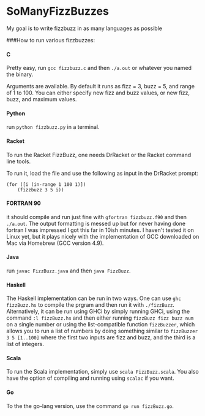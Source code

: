 # SoManyFizzBuzzes
My goal is to write fizzbuzz in as many languages as possible



###How to run various fizzbuzzes:

#### C

Pretty easy, run `gcc fizzbuzz.c` and then `./a.out` or whatever you named the binary.

Arguments are available. By default it runs as fizz = 3, buzz = 5, and range of 1 to 100. You can either specify new fizz and buzz values, or new fizz, buzz, and maximum values.

#### Python

run `python fizzbuzz.py` in a terminal.

#### Racket
To run the Racket FizzBuzz, one needs DrRacket or the Racket command line tools.

To run it, load the file and use the following as input in the DrRacket prompt:

    (for ([i (in-range 1 100 1)])
        (fizzbuzz 3 5 i))

#### FORTRAN 90

it should compile and run just fine with `gfortran fizzbuzz.f90` and then `./a.out`. The output formatting is messed up but for never having done fortran I was impressed I got this far in 10ish minutes. I haven't tested it on Linux yet, but it plays nicely with the implementation of GCC downloaded on Mac via Homebrew (GCC version 4.9).

#### Java

run `javac FizzBuzz.java` and then `java FizzBuzz`.

#### Haskell

The Haskell implementation can be run in two ways. One can use `ghc fizzBuzz.hs` to compile the prgram and then run it with `./fizzBuzz`. Alternatively, it can be run using GHCi by simply running GHCi, using the command `:l fizzBuzz.hs` and then either running `fizzBuzz fizz buzz num` on a single number or using the list-compatible function `fizzBuzzer`, which allows you to run a list of numbers by doing something similar to `fizzBuzzer 3 5 [1..100]` where the first two inputs are fizz and buzz, and the third is a list of integers.

#### Scala

To run the Scala implementation, simply use `scala FizzBuzz.scala`. You also have the option of compiling and running using `scalac` if you want.

#### Go

To the the go-lang version, use the command `go run fizzBuzz.go`.
